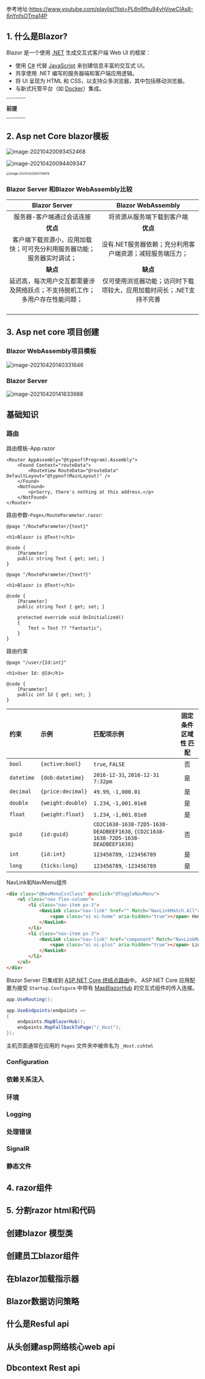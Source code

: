 参考地址:https://www.youtube.com/playlist?list=PL6n9fhu94yhVowClAs8-6nYnfsOTma14P

## 1. 什么是Blazor?

Blazor 是一个使用 [.NET](https://docs.microsoft.com/zh-cn/dotnet/standard/tour) 生成交互式客户端 Web UI 的框架：

- 使用 [C#](https://docs.microsoft.com/zh-cn/dotnet/csharp/) 代替 [JavaScript](https://www.javascript.com/) 来创建信息丰富的交互式 UI。
- 共享使用 .NET 编写的服务器端和客户端应用逻辑。
- 将 UI 呈现为 HTML 和 CSS，以支持众多浏览器，其中包括移动浏览器。
- 与新式托管平台（如 [Docker](https://docs.microsoft.com/zh-cn/dotnet/standard/microservices-architecture/container-docker-introduction/index)）集成。

<img src="image-20210420092332851.png" alt="image-20210420092332851" style="zoom:25%;" />

**前提**

<img src="image-20210420093110163.png" alt="image-20210420093110163" style="zoom:25%;" />

## 2. Asp net Core blazor模板

![image-20210420093452468](image-20210420093452468.png)

![image-20210420094409347](image-20210420094409347.png)



<img src="image-20210420093709676.png" alt="image-20210420093709676" style="zoom:55%;" />

### Blazor Server 和Blazor WebAssembly比较

|                        Blazor Server                         |                      Blazor WebAssembly                      |
| :----------------------------------------------------------: | :----------------------------------------------------------: |
|                  服务器-客户端通过会话连接                   |                  将资源从服务端下载到客户端                  |
|                           **优点**                           |                           **优点**                           |
| 客户端下载资源小，应用加载快；可可充分利用服务器功能；服务器实时调试； |   没有.NET服务器依赖；充分利用客户端资源；减轻服务端压力；   |
|                           **缺点**                           |                           **缺点**                           |
| 延迟高，每次用户交互都需要涉及网络跃点；不支持脱机工作；多用户存在性能问题； | 仅可使用浏览器功能；访问时下载项较大，应用加载时间长；.NET支持不完善 |
|                                                              |                                                              |
|                                                              |                                                              |
|                                                              |                                                              |
|                                                              |                                                              |



## 3. Asp net core 项目创建

### Blazor WebAssembly项目模板

![image-20210420140331646](image-20210420140331646.png)

### Blazor Server

![image-20210420141633988](image-20210420141633988.png)

## 基础知识

### 路由

路由模板-App.razor

```razor
<Router AppAssembly="@typeof(Program).Assembly">
    <Found Context="routeData">
        <RouteView RouteData="@routeData" DefaultLayout="@typeof(MainLayout)" />
    </Found>
    <NotFound>
        <p>Sorry, there's nothing at this address.</p>
    </NotFound>
</Router>
```

路由参数-`Pages/RouteParameter.razor`:

```razor
@page "/RouteParameter/{text}"

<h1>Blazor is @Text!</h1>

@code {
    [Parameter]
    public string Text { get; set; }
}
```

```razor
@page "/RouteParameter/{text?}"

<h1>Blazor is @Text!</h1>

@code {
    [Parameter]
    public string Text { get; set; }

    protected override void OnInitialized()
    {
        Text = Text ?? "fantastic";
    }
}
```

路由约束

```razor
@page "/user/{Id:int}"

<h1>User Id: @Id</h1>

@code {
    [Parameter]
    public int Id { get; set; }
}
```

| 约束       | 示例              | 匹配项示例                                                   | 固定条件 区域性 匹配 |
| :--------- | :---------------- | :----------------------------------------------------------- | :------------------: |
| `bool`     | `{active:bool}`   | `true`, `FALSE`                                              |          否          |
| `datetime` | `{dob:datetime}`  | `2016-12-31`, `2016-12-31 7:32pm`                            |          是          |
| `decimal`  | `{price:decimal}` | `49.99`, `-1,000.01`                                         |          是          |
| `double`   | `{weight:double}` | `1.234`, `-1,001.01e8`                                       |          是          |
| `float`    | `{weight:float}`  | `1.234`, `-1,001.01e8`                                       |          是          |
| `guid`     | `{id:guid}`       | `CD2C1638-1638-72D5-1638-DEADBEEF1638`, `{CD2C1638-1638-72D5-1638-DEADBEEF1638}` |          否          |
| `int`      | `{id:int}`        | `123456789`, `-123456789`                                    |          是          |
| `long`     | `{ticks:long}`    | `123456789`, `-123456789`                                    |          是          |

NavLink和NavMenu组件

```html
<div class="@NavMenuCssClass" @onclick="@ToggleNavMenu">
    <ul class="nav flex-column">
        <li class="nav-item px-3">
            <NavLink class="nav-link" href="" Match="NavLinkMatch.All">
                <span class="oi oi-home" aria-hidden="true"></span> Home
            </NavLink>
        </li>
        <li class="nav-item px-3">
            <NavLink class="nav-link" href="component" Match="NavLinkMatch.Prefix">
                <span class="oi oi-plus" aria-hidden="true"></span> Link Text
            </NavLink>
        </li>
    </ul>
</div>
```





Blazor Server 已集成到 [ASP.NET Core 终结点路由](https://docs.microsoft.com/zh-cn/aspnet/core/fundamentals/routing?view=aspnetcore-5.0)中。 ASP.NET Core 应用配置为接受 `Startup.Configure` 中带有 [MapBlazorHub](https://docs.microsoft.com/zh-cn/dotnet/api/microsoft.aspnetcore.builder.componentendpointroutebuilderextensions.mapblazorhub) 的交互式组件的传入连接。

```c#
app.UseRouting();

app.UseEndpoints(endpoints =>
{
    endpoints.MapBlazorHub();
    endpoints.MapFallbackToPage("/_Host");
});
```

主机页面通常在应用的 `Pages` 文件夹中被命名为 `_Host.cshtml`



### Configuration



### 依赖关系注入



### 环境



### Logging



### 处理错误



### SignaIR



### 静态文件



## 4. razor组件



## 5. 分割razor html和代码



## 创建blazor 模型类



## 创建员工blazor组件



## 在blazor加载指示器



## Blazor数据访问策略



## 什么是Resful api



## 从头创建asp网络核心web api



## Dbcontext Rest api

